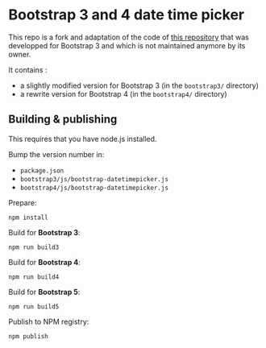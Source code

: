 Bootstrap 3 and 4 date time picker
==================================

This repo is a fork and adaptation of the code of [this repository](https://github.com/smalot/bootstrap-datetimepicker)
that was developped for Bootstrap 3 and which is not maintained anymore by its owner.

It contains :

- a slightly modified version for Bootstrap 3 (in the `bootstrap3/` directory)
- a rewrite version for Bootstrap 4 (in the `bootstrap4/` directory)

Building & publishing
---------------------

This requires that you have node.js installed.

Bump the version number in:

- `package.json`
- `bootstrap3/js/bootstrap-datetimepicker.js`
- `bootstrap4/js/bootstrap-datetimepicker.js`

Prepare:

	npm install

Build for **Bootstrap 3**:

	npm run build3

Build for **Bootstrap 4**:

	npm run build4

Build for **Bootstrap 5**:

	npm run build5

Publish to NPM registry:

	npm publish
